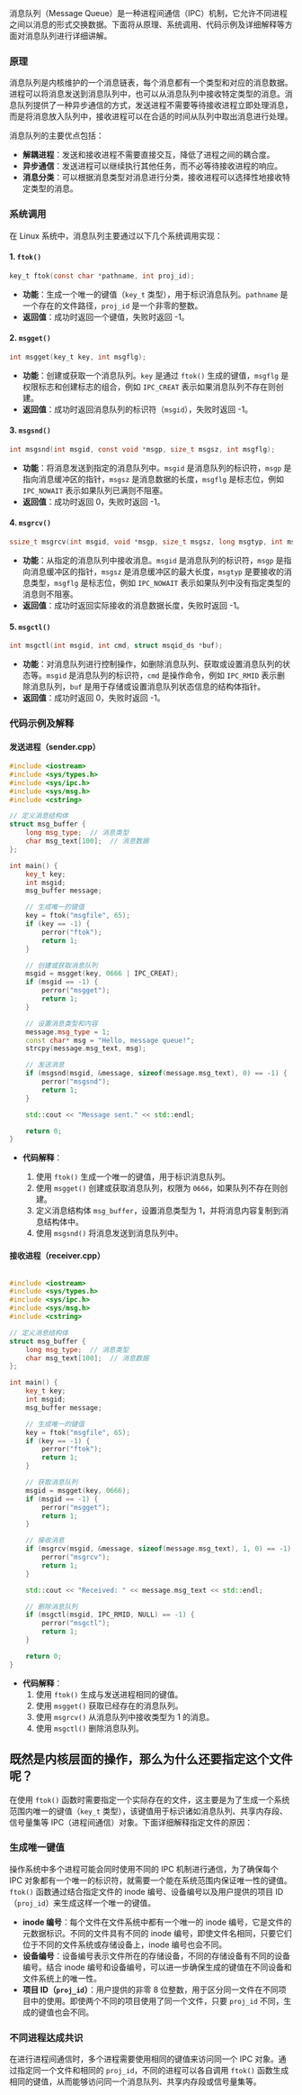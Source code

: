 消息队列（Message Queue）是一种进程间通信（IPC）机制，它允许不同进程之间以消息的形式交换数据。下面将从原理、系统调用、代码示例及详细解释等方面对消息队列进行详细讲解。

### 原理

消息队列是内核维护的一个消息链表，每个消息都有一个类型和对应的消息数据。进程可以将消息发送到消息队列中，也可以从消息队列中接收特定类型的消息。消息队列提供了一种异步通信的方式，发送进程不需要等待接收进程立即处理消息，而是将消息放入队列中，接收进程可以在合适的时间从队列中取出消息进行处理。

消息队列的主要优点包括：

- **解耦进程**：发送和接收进程不需要直接交互，降低了进程之间的耦合度。
- **异步通信**：发送进程可以继续执行其他任务，而不必等待接收进程的响应。
- **消息分类**：可以根据消息类型对消息进行分类，接收进程可以选择性地接收特定类型的消息。

### 系统调用

在 Linux 系统中，消息队列主要通过以下几个系统调用实现：

#### 1. `ftok()`



```c
key_t ftok(const char *pathname, int proj_id);
```

- **功能**：生成一个唯一的键值（`key_t` 类型），用于标识消息队列。`pathname` 是一个存在的文件路径，`proj_id` 是一个非零的整数。
- **返回值**：成功时返回一个键值，失败时返回 -1。

#### 2. `msgget()`



```c
int msgget(key_t key, int msgflg);
```

- **功能**：创建或获取一个消息队列。`key` 是通过 `ftok()` 生成的键值，`msgflg` 是权限标志和创建标志的组合，例如 `IPC_CREAT` 表示如果消息队列不存在则创建。
- **返回值**：成功时返回消息队列的标识符（`msgid`），失败时返回 -1。

#### 3. `msgsnd()`



```c
int msgsnd(int msgid, const void *msgp, size_t msgsz, int msgflg);
```

- **功能**：将消息发送到指定的消息队列中。`msgid` 是消息队列的标识符，`msgp` 是指向消息缓冲区的指针，`msgsz` 是消息数据的长度，`msgflg` 是标志位，例如 `IPC_NOWAIT` 表示如果队列已满则不阻塞。
- **返回值**：成功时返回 0，失败时返回 -1。

#### 4. `msgrcv()`



```c
ssize_t msgrcv(int msgid, void *msgp, size_t msgsz, long msgtyp, int msgflg);
```

- **功能**：从指定的消息队列中接收消息。`msgid` 是消息队列的标识符，`msgp` 是指向消息缓冲区的指针，`msgsz` 是消息缓冲区的最大长度，`msgtyp` 是要接收的消息类型，`msgflg` 是标志位，例如 `IPC_NOWAIT` 表示如果队列中没有指定类型的消息则不阻塞。
- **返回值**：成功时返回实际接收的消息数据长度，失败时返回 -1。

#### 5. `msgctl()`



```c
int msgctl(int msgid, int cmd, struct msqid_ds *buf);
```

- **功能**：对消息队列进行控制操作，如删除消息队列、获取或设置消息队列的状态等。`msgid` 是消息队列的标识符，`cmd` 是操作命令，例如 `IPC_RMID` 表示删除消息队列，`buf` 是用于存储或设置消息队列状态信息的结构体指针。
- **返回值**：成功时返回 0，失败时返回 -1。

### 代码示例及解释

#### 发送进程（sender.cpp）



```cpp
#include <iostream>
#include <sys/types.h>
#include <sys/ipc.h>
#include <sys/msg.h>
#include <cstring>

// 定义消息结构体
struct msg_buffer {
    long msg_type;  // 消息类型
    char msg_text[100];  // 消息数据
};

int main() {
    key_t key;
    int msgid;
    msg_buffer message;

    // 生成唯一的键值
    key = ftok("msgfile", 65);
    if (key == -1) {
        perror("ftok");
        return 1;
    }

    // 创建或获取消息队列
    msgid = msgget(key, 0666 | IPC_CREAT);
    if (msgid == -1) {
        perror("msgget");
        return 1;
    }

    // 设置消息类型和内容
    message.msg_type = 1;
    const char* msg = "Hello, message queue!";
    strcpy(message.msg_text, msg);

    // 发送消息
    if (msgsnd(msgid, &message, sizeof(message.msg_text), 0) == -1) {
        perror("msgsnd");
        return 1;
    }

    std::cout << "Message sent." << std::endl;

    return 0;
}
```

- **代码解释**：
    
    1. 使用 `ftok()` 生成一个唯一的键值，用于标识消息队列。
    2. 使用 `msgget()` 创建或获取消息队列，权限为 `0666`，如果队列不存在则创建。
    3. 定义消息结构体 `msg_buffer`，设置消息类型为 1，并将消息内容复制到消息结构体中。
    4. 使用 `msgsnd()` 将消息发送到消息队列中。
    

#### 接收进程（receiver.cpp）


```cpp

#include <iostream>
#include <sys/types.h>
#include <sys/ipc.h>
#include <sys/msg.h>
#include <cstring>

// 定义消息结构体
struct msg_buffer {
    long msg_type;  // 消息类型
    char msg_text[100];  // 消息数据
};

int main() {
    key_t key;
    int msgid;
    msg_buffer message;

    // 生成唯一的键值
    key = ftok("msgfile", 65);
    if (key == -1) {
        perror("ftok");
        return 1;
    }

    // 获取消息队列
    msgid = msgget(key, 0666);
    if (msgid == -1) {
        perror("msgget");
        return 1;
    }

    // 接收消息
    if (msgrcv(msgid, &message, sizeof(message.msg_text), 1, 0) == -1) {
        perror("msgrcv");
        return 1;
    }

    std::cout << "Received: " << message.msg_text << std::endl;

    // 删除消息队列
    if (msgctl(msgid, IPC_RMID, NULL) == -1) {
        perror("msgctl");
        return 1;
    }

    return 0;
}
```

- **代码解释**：
    1. 使用 `ftok()` 生成与发送进程相同的键值。
    2. 使用 `msgget()` 获取已经存在的消息队列。
    3. 使用 `msgrcv()` 从消息队列中接收类型为 1 的消息。
    4. 使用 `msgctl()` 删除消息队列。


## 既然是内核层面的操作，那么为什么还要指定这个文件呢？
在使用 `ftok()` 函数时需要指定一个实际存在的文件，这主要是为了生成一个系统范围内唯一的键值（`key_t` 类型），该键值用于标识诸如消息队列、共享内存段、信号量集等 IPC（进程间通信）对象。下面详细解释指定文件的原因：

### 生成唯一键值

操作系统中多个进程可能会同时使用不同的 IPC 机制进行通信，为了确保每个 IPC 对象都有一个唯一的标识符，就需要一个能在系统范围内保证唯一性的键值。`ftok()` 函数通过结合指定文件的 inode 编号、设备编号以及用户提供的项目 ID（`proj_id`）来生成这样一个唯一的键值。

- **inode 编号**：每个文件在文件系统中都有一个唯一的 inode 编号，它是文件的元数据标识。不同的文件具有不同的 inode 编号，即使文件名相同，只要它们位于不同的文件系统或存储设备上，inode 编号也会不同。
- **设备编号**：设备编号表示文件所在的存储设备，不同的存储设备有不同的设备编号。结合 inode 编号和设备编号，可以进一步确保生成的键值在不同设备和文件系统上的唯一性。
- **项目 ID（`proj_id`）**：用户提供的非零 8 位整数，用于区分同一文件在不同项目中的使用。即使两个不同的项目使用了同一个文件，只要 `proj_id` 不同，生成的键值也会不同。

### 不同进程达成共识

在进行进程间通信时，多个进程需要使用相同的键值来访问同一个 IPC 对象。通过指定同一个文件和相同的 `proj_id`，不同的进程可以各自调用 `ftok()` 函数生成相同的键值，从而能够访问同一个消息队列、共享内存段或信号量集等。